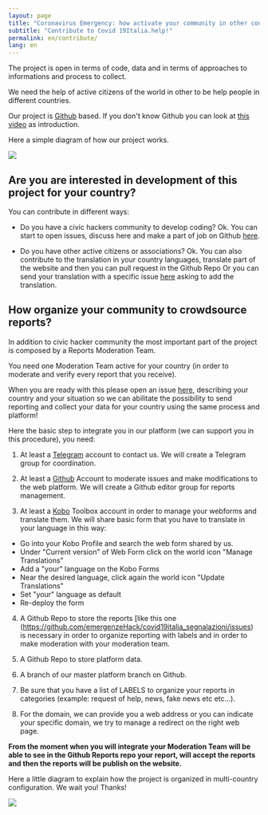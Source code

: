 ```yaml
---
layout: page
title: "Coronavirus Emergency: how activate your community in other countries"
subtitle: "Contribute to Covid 19Italia.help!"
permalink: en/contribute/
lang: en
---
```


The project is open in terms of code, data and in terms of approaches to informations and process to collect.

We need the help of active citizens of the world in other to be help people in different countries.

Our project is [Github](www.github.com) based. If you don't know Github you can look at [this video](https://www.youtube.com/watch?v=noZnOSpcjYY&t) as introduction.

Here a simple diagram of how our project works.

![](https://raw.githubusercontent.com/emergenzeHack/covid19italia/master/images/process1.jpg)


## Are you are interested in development of this project for your country?

You can contribute in different ways:

* Do you have a civic hackers community to develop coding? Ok. You can start to open issues, discuss here and make a part of  job on Github [here](https://github.com/emergenzeHack/covid19italia/issues).

* Do you have other active citizens or associations? Ok. You can also contribute to the translation in your country languages, translate part of the website and then you can pull request in the Github Repo Or you can send your translation with a specific issue [here](https://github.com/emergenzeHack/covid19italia/issues) asking to add the translation.

## How organize your community to crowdsource reports?

In addition to civic hacker community the most important part of the project is composed by a Reports Moderation Team.

You need one Moderation Team active for your country (in order to moderate and verify every report that you receive).

When you are ready with this please open an issue [here](https://github.com/emergenzehack/covid19italia/issues/new?title=%5BNewCountryCollaboration%5D), describing your country and your situation so we can abilitate the possibility to send reporting and collect your data for your country using the same process and platform!

Here the basic step to integrate you in our platform (we can support you in this procedure), you need:

1. At least a [Telegram](https://web.telegram.org/#/login) account to contact us. We will create a Telegram group for coordination.

2. At least a [Github](www.github.com) Account to moderate issues and make modifications to the web platform. We will create a Github editor group for reports management.

3. At least a [Kobo](https://kobo.humanitarianresponse.info/) Toolbox account in order to manage your webforms and translate them. We will share basic form that you have to translate in your language in this way:
- Go into your Kobo Profile and search the web form shared by us.
- Under "Current version" of Web Form click on the world icon "Manage Translations"
- Add a "your" language on the Kobo Forms
- Near the desired language, click again the world icon "Update Translations"
- Set "your" language as default
- Re-deploy the form

4. A Github Repo to store the reports [like this one
(https://github.com/emergenzeHack/covid19italia_segnalazioni/issues) is necessary in order to organize reporting with labels and in order to make moderation with your moderation team.

5. A Github Repo to store platform data.

6. A branch of our master platform branch on Github.

7. Be sure that you have a list of LABELS to organize your reports in categories (example: request of help, news, fake news etc etc...).

8. For the domain, we can provide you a web address or you can indicate your specific domain, we try to manage a redirect on the right web page.

**From the moment when you will integrate your Moderation Team will be able to see in the Github Reports repo your report, will accept the reports and then the reports will be publish on the website.**

Here a little diagram to explain how the project is organized in multi-country configuration. We wait you! Thanks!

![](https://raw.githubusercontent.com/emergenzeHack/covid19italia/master/images/diagramma%20(1).png)